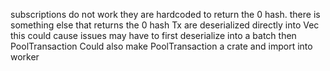 subscriptions do not work they are hardcoded to return the 0 hash.
there is something else that returns the 0 hash
Tx are deserialized directly into Vec<PoolTransaction> this could cause issues may have to first deserialize 
into a batch then PoolTransaction
Could also make PoolTransaction a crate and import into worker
